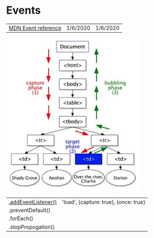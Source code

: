 # Events

|  |  |  |
| :--- | :--- | :--- |
| [MDN Event reference](https://developer.mozilla.org/en-US/docs/Web/Events?ck_subscriber_id=420572458#Mouse_events) | 1/6/2020 | 1/6/2020 |

![](.gitbook/assets/screen-shot-2019-12-23-at-1.34.23-pm.png)

|  |  |
| :--- | :--- |
| [.addEventListener\(\)](https://developer.mozilla.org/en-US/docs/Web/API/EventTarget/addEventListener) | 'load', {capture: true}, {once: true} |
| .preventDefault\(\) |  |
| .forEach\(\) |  |
| .stopPropogation\(\) |  |

